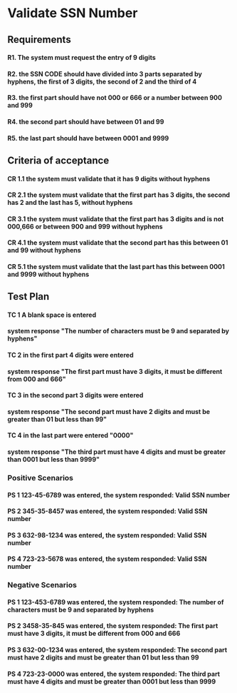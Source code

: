 # Validate SSN Number
## Requirements
#### R1. The system must request the entry of 9 digits
#### R2. the SSN CODE should have divided into 3 parts separated by hyphens, the first of 3 digits, the second of 2 and the third of 4
#### R3.  the first part should have not 000 or 666 or a number between 900 and 999
#### R4.  the second part should have  between 01 and 99
#### R5.  the last part should have between 0001 and 9999

## Criteria of acceptance
#### CR 1.1 the system must validate that it has 9 digits without hyphens
#### CR 2.1 the system must validate that the first part has 3 digits, the second has 2 and the last has 5, without hyphens
#### CR 3.1 the system must validate that the first part has 3 digits and is not 000,666 or between 900 and 999 without hyphens
#### CR 4.1 the system must validate that the second part has this between 01 and 99 without hyphens
#### CR 5.1 the system must validate that the last part has this between 0001 and 9999 without hyphens

## Test Plan
#### TC 1 A blank space is entered
#### system response "The number of characters must be 9 and separated by hyphens"
#### TC 2 in the first part 4 digits were entered
#### system response "The first part must have 3 digits, it must be different from 000 and 666"
#### TC 3 in the second part 3 digits were entered
#### system response "The second part must have 2 digits and must be greater than 01 but less than 99"
#### TC 4 in the last part were entered "0000"
#### system response "The third part must have 4 digits and must be greater than 0001 but less than 9999"

### Positive Scenarios
#### PS 1 123-45-6789 was entered, the system responded: Valid SSN number
#### PS 2 345-35-8457 was entered, the system responded: Valid SSN number
#### PS 3 632-98-1234 was entered, the system responded: Valid SSN number
#### PS 4 723-23-5678 was entered, the system responded: Valid SSN number

### Negative Scenarios
#### PS 1 123-453-6789 was entered, the system responded: The number of characters must be 9 and separated by hyphens
#### PS 2 3458-35-845 was entered, the system responded: The first part must have 3 digits, it must be different from 000 and 666
#### PS 3 632-00-1234 was entered, the system responded: The second part must have 2 digits and must be greater than 01 but less than 99
#### PS 4 723-23-0000 was entered, the system responded: The third part must have 4 digits and must be greater than 0001 but less than 9999
